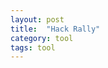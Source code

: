 ```yaml
---
layout: post
title:  "Hack Rally"
category: tool
tags: tool
---
```



[rally doc]: https://rally1.rallydev.com/slm/doc/webservice/
[rally_rest_java]: https://github.com/RallyTools/RallyRestToolkitForJava
[rally_rest_nodejs]: https://github.com/RallyTools/rally-node
[rally_rest_python]: https://github.com/RallyTools/RallyRestToolkitForPython